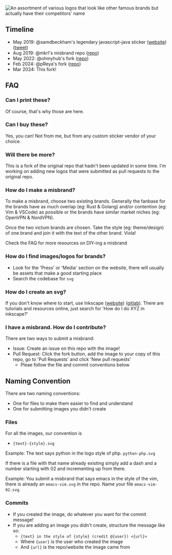 ![An assortment of various logos that look like other famous brands but actually have their competitors' name](https://repository-images.githubusercontent.com/765213285/cb859884-eeb2-462a-a50c-8976873d4cb4)

## Timeline

- May 2019: @samdbeckham's legendary javascript-java sticker ([website](https://samdbeckham.gitlab.io/javascript_sticker/)) ([tweet](https://twitter.com/samdbeckham/status/1129722966118457344))
- Aug 2019: @mkrl's misbrand repo ([repo](https://github.com/mkrl/misbrands))
- May 2022: @ohmyhub's fork ([repo](https://github.com/ohmyhub/misbrands))
- Feb 2024: @pReya's fork ([repo](https://github.com/pReya/cursed-programming-stickers))
- Mar 2024: This fork!

## FAQ

### Can I print these?
Of course, that's why those are here.

### Can I buy these?
Yes, you can! Not from me, but from any custom sticker vendor of your choice.

### Will there be more?
This is a fork of the original repo that hadn't been updated in some time. I'm
working on adding new logos that were submitted as pull requests to the original
repo.

### How do I make a misbrand?
To make a misbrand, choose two existing brands. Generally the fanbase for the
brands have as much overlap (eg: Rust & Golang) and/or contention (eg: Vim & VSCode)
as possible or the brands have similar market niches (eg: OpenVPN & NordVPN).

Once the two victum brands are chosen. Take the style (eg: theme/design) of one
brand and join it with the text of the other brand. Viola!

Check the FAQ for more resources on DIY-ing a misbrand

### How do I find images/logos for brands?
- Look for the 'Press' or 'Media' section on the website, there will usually be assets that make a good starting place
- Search the codebase for `svg`

### How do I create an svg?

If you don't know where to start, use Inkscape ([website](https://inkscape.org))
([gitlab](https://gitlab.com/inkscape/inkscape)). There are tutorials and resources
online, just search for 'How do I do XYZ in inkscape?'

### I have a misbrand. How do I contribute?
There are two ways to submit a misbrand:

- Issue: Create an issue on this repo with the image!
- Pull Request: Click the fork button, add the image to your copy of this repo, go to 'Pull Requests' and click 'New pull requests'
    - Pleae follow the file and commit conventions below

## Naming Convention

There are two naming conventions:
- One for files to make them easier to find and understand
- One for submitting images you didn't create

### Files

For all the images, our convention is
- `{text}-{style}.svg`

Example: The text says python in the logo style of php. `python-php.svg`

If there is a file with that name already existing simply add a dash and a
number starting with 02 and incrementing up from there.

Example: You submit a misbrand that says emacs in the style of the vim,
there is already an `emacs-vim.svg` in the repo. Name your file `emacs-vim-02.svg`.

### Commits

- If you created the image, do whatever you want for the commit message!
- If you are adding an image you didn't create, structure the message like so:
    - `{text} in the style of {style} (credit @{user}) <{url}>`
    - Where `{user}` is the user who created the image
    - And `{url}` is the repo/website the image came from
